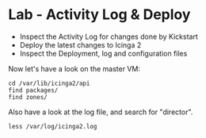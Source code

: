 Lab - Activity Log & Deploy
===========================

* Inspect the Activity Log for changes done by Kickstart
* Deploy the latest changes to Icinga 2
* Inspect the Deployment, log and configuration files

Now let's have a look on the master VM:

```
cd /var/lib/icinga2/api
find packages/
find zones/
```

Also have a look at the log file, and search for "director".

```
less /var/log/icinga2.log
```
